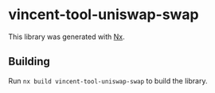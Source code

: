# vincent-tool-uniswap-swap

This library was generated with [Nx](https://nx.dev).

## Building

Run `nx build vincent-tool-uniswap-swap` to build the library.
